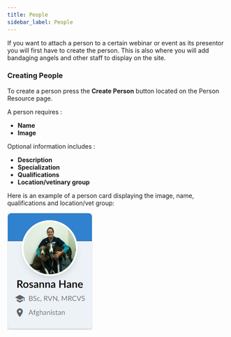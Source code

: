 ```yaml
---
title: People
sidebar_label: People
---
```


If you want to attach a person to a certain webinar or event as its presentor you will first have to create the person. This is also where you will add bandaging angels and other staff to display on the site.

### Creating People

To create a person press the **Create Person** button located on the Person Resource page.

A person requires :

- **Name**
- **Image**

Optional information includes :

- **Description**
- **Specialization**
- **Qualifications**
- **Location/vetinary group**

Here is an example of a person card displaying the image, name, qualifications and location/vet group:

![img](../static/img/person.png)
